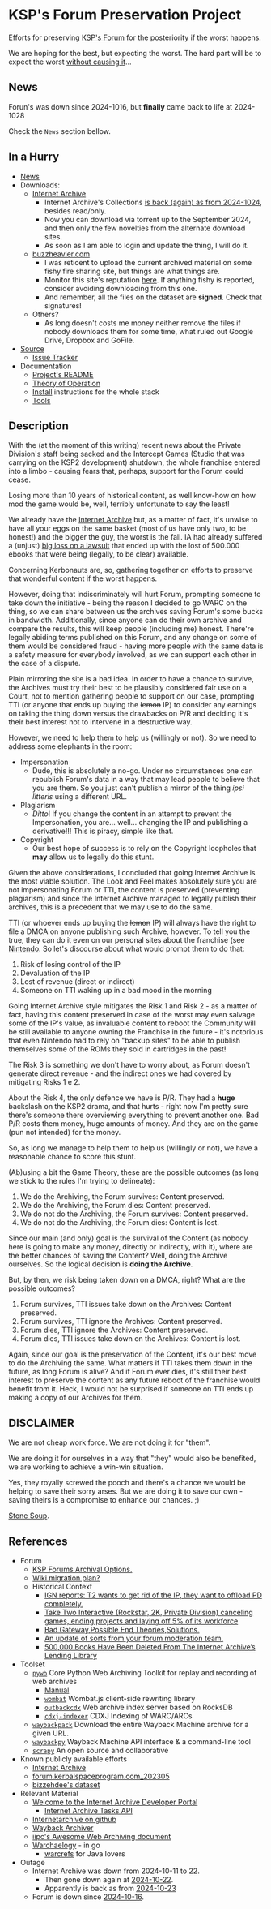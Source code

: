 # KSP's Forum Preservation Project

Efforts for preserving [KSP's Forum](https://forum.kerbalspaceprogram.com/) for the posteriority if the worst happens.

We are hoping for the best, but expecting the worst. The hard part will be to expect the worst [without causing it](https://en.wikipedia.org/wiki/Self-fulfilling_prophecy)...

## News

Forun's was down since 2024-1016, but **finally** came back to life at 2024-1028

Check the `News` section bellow.


## In a Hurry

* [News](./Docs/News)
* Downloads:
	+  [Internet Archive](https://archive.org/details/KSP-Forum-Preservation-Project)
		- Internet Archive's Collections [is back (again) as from 2024-1024](https://www.reddit.com/r/DataHoarder/comments/1gaqg0r/were_so_back/), besides read/only.
		- Now you can download via torrent up to the September 2024, and then only the few novelties from the alternate download sites.
		- As soon as I am able to login and update the thing, I will do it.
	+ [buzzheavier.com](https://buzzheavier.com/fl/GaCLgPsR4AA?orderby=createdAt&orderdir=desc&page=1)
		- I was reticent to upload the current archived material on some fishy fire sharing site, but things are what things are.
		- Monitor this site's reputation [here](https://www.urlvoid.com/scan/buzzheavier.com/). If anything fishy is reported, consider avoiding downloading from this one.
		- And remember, all the files on the dataset are **signed**. Check that signatures!
	+ Others?
		- As long doesn't costs me money neither remove the files if nobody downloads them for some time, what ruled out Google Drive, Dropbox and GoFile. 
* [Source](https://github.com/net-lisias-ksp/KSP-Forum-Preservation-Project)
	+ [Issue Tracker](https://github.com/net-lisias-ksp/KSP-Forum-Preservation-Project/issues)
* Documentation	
	+ [Project's README](https://github.com/net-lisias-ksp/KSP-Forum-Preservation-Project/blob/mestre/README.md)
	+ [Theory of Operation](./Docs/Theory.md)
	+ [Install](./Docs/Install.md) instructions for the whole stack
	+ [Tools](./Docs/Tools.md)


## Description

With the (at the moment of this writing) recent news about the Private Division's staff being sacked and the Intercept Games (Studio that was carrying on the KSP2 development) shutdown, the whole franchise entered into a limbo - causing fears that, perhaps, support for the Forum could cease.

Losing more than 10 years of historical content, as well know-how on how mod the game would be, well, terribly unfortunate to say the least!

We already have the [Internet Archive](https://web.archive.org/web/*/forum.kerbalspaceprogram.com) but, as a matter of fact, it's unwise to have all your eggs on the same basket (most of us have only two, to be honest!) and the bigger the guy, the worst is the fall. IA had already suffered a (unjust) [big loss on a lawsuit](https://www.techdirt.com/2024/06/20/500000-books-have-been-deleted-from-the-internet-archives-lending-library/) that ended up with the lost of 500.000 ebooks that were being (legally, to be clear) available.

Concerning Kerbonauts are, so, gathering together on efforts to preserve that wonderful content if the worst happens.

However, doing that indiscriminately will hurt Forum, prompting someone to take down the initiative - being the reason I decided to go WARC on the thing, so we can share between us the archives saving Forum's some bucks in bandwidth. Additionally, since anyone can do their own archive and compare the results, this will keep people (including me) honest. There're legally abiding terms published on this Forum, and any change on some of them would be considered fraud - having more people with the same data is a safety measure for everybody involved, as we can support each other in the case of a dispute.

Plain mirroring the site is a bad idea. In order to have a chance to survive, the Archives must try their best to be plausibly considered fair use on a Court, not to mention gathering people to support on our case, prompting TTI (or anyone that ends up buying the ~~lemon~~ IP) to consider any earnings on taking the thing down versus the drawbacks on P/R and deciding it's their best interest not to intervene in a destructive way.

However, we need to help them to help us (willingly or not). So we need to address some elephants in the room:

* Impersonation
	+ Dude, this is absolutely a no-go. Under no circumstances one can republish Forum's data in a way that may lead people to believe that you are them. So you just can't publish a mirror of the thing *ipsi litteris* using a different URL.
* Plagiarism
	+ *Ditto*! If you change the content in an attempt to prevent the Impersonation, you are... well... changing the IP and publishing a derivative!!! This is piracy, simple like that.
* Copyright
	+ Our best hope of success is to rely on the Copyright loopholes that **may** allow us to legally do this stunt.

Given the above considerations, I concluded that going Internet Archive is the most viable solution. The Look and Feel makes absolutely sure you are not impersonating Forum or TTI, the content is preserved (preventing plagiarism) and since the Internet Archive managed to legally publish their archives, this is a precedent that we may use to do the same.

TTI (or whoever ends up buying the ~~lemon~~ IP) will always have the right to file a DMCA on anyone publishing such Archive, however. To tell you the true, they can do it even on our personal sites about the franchise (see [Nintendo](https://news.ycombinator.com/item?id=35597493). So let's discourse about what would prompt them to do that:

1. Risk of losing control of the IP
2. Devaluation of the IP
3. Lost of revenue (direct or indirect)
4. Someone on TTI waking up in a bad mood in the morning

Going Internet Archive style mitigates the Risk 1 and Risk 2 - as a matter of fact, having this content preserved in case of the worst may even salvage some of the IP's value, as invaluable content to reboot the Community will be still available to anyone owning the Franchise in the future - it's notorious that even Nintendo had to rely on "backup sites" to be able to publish themselves some of the ROMs they sold in cartridges in the past!

The Risk 3 is something we don't have to worry about, as Forum doesn't generate direct revenue - and the indirect ones we had covered by mitigating Risks 1 e 2.

About the Risk 4, the only defence we have is P/R. They had a **huge** backslash on the KSP2 drama, and that hurts - right now I'm pretty sure there's someone there overviewing everything to prevent another one. Bad P/R costs them money, huge amounts of money. And they are on the game (pun not intended) for the money.

So, as long we manage to help them to help us (willingly or not), we have a reasonable chance to score this stunt.

(Ab)using a bit the Game Theory, these are the possible outcomes (as long we stick to the rules I'm trying to delineate):

1. We do the Archiving, the Forum survives: Content preserved.
2. We do the Archiving, the Forum dies: Content preserved.
3. We do not do the Archiving, the Forum survives: Content preserved.
4. We do not do the Archiving, the Forum dies: Content is lost.

Since our main (and only) goal is the survival of the Content (as nobody here is going to make any money, directly or indirectly, with it), where are the better chances of saving the Content? Well, doing the Archive ourselves. So the logical decision is **doing the Archive**.

But, by then, we risk being taken down on a DMCA, right? What are the possible outcomes?

1. Forum survives, TTI issues take down on the Archives: Content preserved.
2. Forum survives, TTI ignore the Archives: Content preserved.
3. Forum dies, TTI ignore the Archives: Content preserved.
4. Forum dies, TTI issues take down on the Archives: Content is lost.

Again, since our goal is the preservation of the Content, it's our best move to do the Archiving the same. What matters if TTI takes them down in the future, as long Forum is alive? And if Forum ever dies, it's still their best interest to preserve the content as any future reboot of the franchise would benefit from it. Heck, I would not be surprised if someone on TTI ends up making a copy of our Archives for them.


## DISCLAIMER

We are not cheap work force. We are not doing it for "them".

We are doing it for ourselves in a way that "they" would also be benefited, we are working to achieve a win-win situation.

Yes, they royally screwed the pooch and there's a chance we would be helping to save their sorry arses. But we are doing it to save our own - saving theirs is a compromise to enhance our chances. ;)

[Stone Soup](https://en.wikipedia.org/wiki/Stone_Soup).


## References

* Forum
	+ [KSP Forums Archival Options.](https://forum.kerbalspaceprogram.com/topic/225368-ksp-forums-archival-options/)
	+ [Wiki migration plan?](https://forum.kerbalspaceprogram.com/topic/225405-wiki-migration-plan/)
	+ Historical Context 
		- [IGN reports: T2 wants to get rid of the IP, they want to offload PD completely.](https://forum.kerbalspaceprogram.com/topic/224984-ign-reports-t2-wants-to-get-rid-of-the-ip-they-want-to-offload-pd-completely/)
		- [Take Two Interactive (Rockstar, 2K, Private Division) canceling games, ending projects and laying off 5% of its workforce](https://forum.kerbalspaceprogram.com/topic/224485-take-two-interactive-rockstar-2k-private-division-canceling-games-ending-projects-and-laying-off-5-of-its-workforce/)
		- [Bad Gateway,Possible End,Theories,Solutions.](https://forum.kerbalspaceprogram.com/topic/225145-bad-gatewaypossible-endtheoriessolutions/#comment-4404679)
		- [An update of sorts from your forum moderation team.](https://forum.kerbalspaceprogram.com/topic/225365-an-update-of-sorts-from-your-forum-moderation-team/)
		- [500,000 Books Have Been Deleted From The Internet Archive’s Lending Library](https://www.techdirt.com/2024/06/20/500000-books-have-been-deleted-from-the-internet-archives-lending-library/)
* Toolset
	+ [`pywb`](https://github.com/webrecorder/pywb) Core Python Web Archiving Toolkit for replay and recording of web archives 
		- [Manual](https://pywb.readthedocs.io/en/latest/manual/)
		- [`wombat`](https://github.com/webrecorder/wombat) Wombat.js client-side rewriting library 
		- [`outbackcdx`](https://github.com/nla/outbackcdx) Web archive index server based on RocksDB 
		- [`cdxj-indexer`](https://github.com/webrecorder/cdxj-indexer) CDXJ Indexing of WARC/ARCs 
	+ [`waybackpack`](https://github.com/jsvine/waybackpack) Download the entire Wayback Machine archive for a given URL. 
	+ [`waybackpy`](https://github.com/akamhy/waybackpy) Wayback Machine API interface & a command-line tool
	+ [`scrapy`](https://scrapy.org/) An open source and collaborative
* Known publicly available efforts
	+ [Internet Archive](https://web.archive.org/web/*/forum.kerbalspaceprogram.com)
	+ [forum.kerbalspaceprogram.com_202305](https://archive.org/details/forum.kerbalspaceprogram.com_202305)
	+ [bizzehdee's dataset](https://github.com/bizzehdee/kspforumdata)
* Relevant Material
	+ [Welcome to the Internet Archive Developer Portal](https://archive.org/developers/index.html)
		- [Internet Archive Tasks API](https://archive.org/developers/tasks.html)
	+ [Internetarchive on github](https://github.com/orgs/internetarchive/repositories)
	+ [Wayback Archiver](https://github.com/wabarc)
	+ [iipc's Awesome Web Archiving document](https://github.com/iipc/awesome-web-archiving)
	+ [Warchaelogy](https://nlnwa.github.io/warchaeology/) - in go
		- [warcrefs](https://github.com/arcalex/warcrefs) for Java lovers
* Outage
	+ Internet Archive was down from 2024-10-11 to 22.
		- Then gone down again at [2024-10-22](https://www.reddit.com/r/DataHoarder/comments/1g9wg5z/i_didnt_realize_how_much_i_used_it_until_this/#lightbox).
		- Apparently is back as from [2024-10-23](https://www.reddit.com/r/DataHoarder/comments/1gaqg0r/were_so_back/)
	+ Forum is down since [2024-10-16](https://github.com/net-lisias-ksp/KSP-Forum-Preservation-Project/tree/master/Docs/News).
